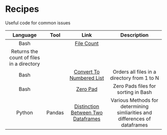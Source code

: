 # Recipes
Useful code for common issues

| Language |Tool| Link | Description |
|:-----:|:-----:|:----:|:----:|
|Bash||[File Count](https://github.com/jbrdge/HelpfulShellScripts/blob/master/Bash/filecount.sh)|
Returns the count of files in a directory |
|Bash||[Convert To Numbered List](https://github.com/jbrdge/HelpfulShellScripts/blob/master/Bash/converttonumberedlist.sh)| Orders all files in a directory from 1 to N|
|Bash||[Zero Pad](https://github.com/jbrdge/HelpfulShellScripts/blob/master/Bash/zeropad.sh)| Zero Pads files for sorting in Bash |
|Python|Pandas|[Distinction Between Two Dataframes](https://github.com/jbrdge/HelpfulShellScripts/blob/master/Python/Pandas/distinctionsBetweenDataframes.py)| Various Methods for determining simliarities and differences of dataframes|
